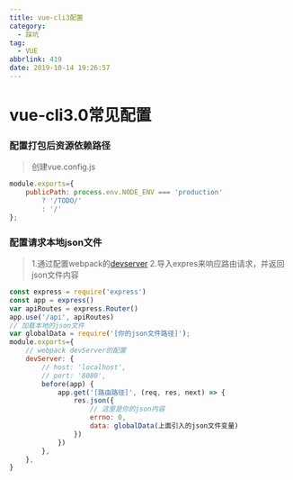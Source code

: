 ```yaml
---
title: vue-cli3配置
category:
  - 踩坑
tag:
  - VUE
abbrlink: 419
date: 2019-10-14 19:26:57
---
```


# vue-cli3.0常见配置
<!-- more -->
### 配置打包后资源依赖路径
>创建vue.config.js
```js
module.exports={
    publicPath: process.env.NODE_ENV === 'production'
        ? '/TODO/'
        : '/'
};
```

### 配置请求本地json文件
>1.通过配置webpack的[devserver](https://webpack.js.org/configuration/dev-server/) 
>2.导入expres来响应路由请求，并返回json文件内容
```js
const express = require('express')
const app = express()
var apiRoutes = express.Router()
app.use('/api', apiRoutes)
// 加载本地的json文件
var globalData = require('[你的json文件路径]');
module.exports={
    // webpack devServer的配置
    devServer: {
        // host: 'localhost',
        // port: '8080',
        before(app) {
            app.get('[路由路径]', (req, res, next) => {
                res.json({
                    // 这里是你的json内容
                    errno: 0,
                    data: globalData(上面引入的json文件变量)
                })
            })
        },
    },
}
```
